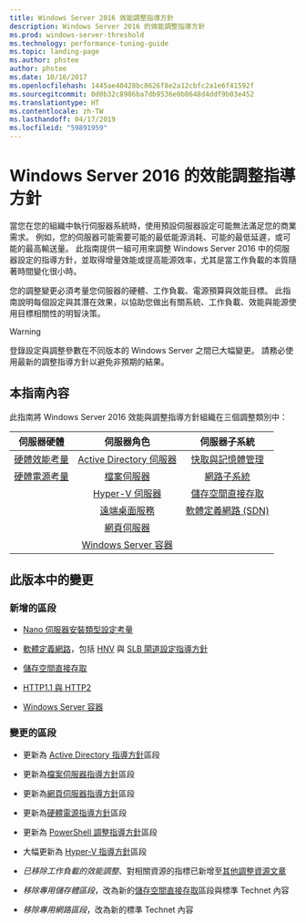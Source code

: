 ```yaml
---
title: Windows Server 2016 效能調整指導方針
description: Windows Server 2016 的效能調整指導方針
ms.prod: windows-server-threshold
ms.technology: performance-tuning-guide
ms.topic: landing-page
ms.author: phstee
author: phstee
ms.date: 10/16/2017
ms.openlocfilehash: 1445ae40428bc8626f8e2a12cbfc2a1e6f41592f
ms.sourcegitcommit: 0d0b32c8986ba7db9536e0b8648d4ddf9b03e452
ms.translationtype: HT
ms.contentlocale: zh-TW
ms.lasthandoff: 04/17/2019
ms.locfileid: "59891959"
---
```

# <a name="performance-tuning-guidelines-for-windows-server-2016"></a>Windows Server 2016 的效能調整指導方針

當您在您的組織中執行伺服器系統時，使用預設伺服器設定可能無法滿足您的商業需求。 例如，您的伺服器可能需要可能的最低能源消耗、可能的最低延遲，或可能的最高輸送量。 此指南提供一組可用來調整 Windows Server 2016 中的伺服器設定的指導方針，並取得增量效能或提高能源效率，尤其是當工作負載的本質隨著時間變化很小時。

您的調整變更必須考量您伺服器的硬體、工作負載、電源預算與效能目標。 此指南說明每個設定與其潛在效果，以協助您做出有關系統、工作負載、效能與能源使用目標相關性的明智決策。

> [!warning]
> 登錄設定與調整參數在不同版本的 Windows Server 之間已大幅變更。 請務必使用最新的調整指導方針以避免非預期的結果。

## <a name="in-this-guide"></a>本指南內容
此指南將 Windows Server 2016 效能與調整指導方針組織在三個調整類別中：

|伺服器硬體 | 伺服器角色 | 伺服器子系統 |
|:---:|:---:|:---:|
|[硬體效能考量](hardware/index.md) |[Active Directory 伺服器](role/active-directory-server/index.md) |[快取與記憶體管理](subsystem/cache-memory-management/index.md)|
|[硬體電源考量](hardware/power.md)|[檔案伺服器](role/file-server/index.md)|[網路子系統](../../networking/technologies/network-subsystem/net-sub-performance-top.md)|
||[Hyper-V 伺服器](role/hyper-v-server/index.md)|[儲存空間直接存取](subsystem/storage-spaces-direct/index.md)|
||[遠端桌面服務](role/remote-desktop/session-hosts.md)|[軟體定義網路 (SDN)](subsystem/software-defined-networking/index.md)|
||[網頁伺服器](role/web-server/index.md)||
||[Windows Server 容器](role/windows-server-container/index.md)||


## <a name="changes-in-this-version"></a>此版本中的變更

### <a name="sections-added"></a>新增的區段
- [Nano 伺服器安裝類型設定考量](../../get-started/getting-started-with-nano-server.md)


- [軟體定義網路](subsystem/software-defined-networking/index.md)，包括 [HNV](subsystem/software-defined-networking/hnv-gateway-performance.md) 與 [SLB 閘道設定指導方針](subsystem/software-defined-networking/slb-gateway-performance.md)

- [儲存空間直接存取](subsystem/storage-spaces-direct/index.md)

- [HTTP1.1 與 HTTP2](role/web-server/http-performance.md)

- [Windows Server 容器](role/windows-server-container/index.md)

### <a name="sections-changed"></a>變更的區段

- 更新為 [Active Directory 指導方針](role/active-directory-server/index.md)區段

- 更新為[檔案伺服器指導方針](role/file-server/index.md)區段

- 更新為[網頁伺服器指導方針](role/web-server/index.md)區段

- 更新為[硬體電源指導方針](hardware/power.md)區段

- 更新為 [PowerShell 調整指導方針](powershell/index.md)區段

- 大幅更新為 [Hyper-V 指導方針](role/hyper-v-server/index.md)區段

- *已移除工作負載的效能調整*、對相關資源的指標已新增至[其他調整資源文章](additional-resources.md)

- *移除專用儲存體區段*，改為新的[儲存空間直接存取](subsystem/storage-spaces-direct/index.md)區段與標準 Technet 內容

- *移除專用網路區段*，改為新的標準 Technet 內容  
